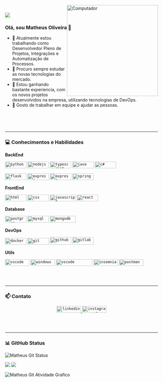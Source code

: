 ![](https://komarev.com/ghpvc/?username=MatheusVp2&color=006bed)


### Olá, sou Matheus Oliveira 👋

<img src="https://raw.githubusercontent.com/MicaelliMedeiros/micaellimedeiros/master/image/computer-illustration.png" min-width="400px" max-width="400px" width="300px" align="right" alt="Computador" style="margin-top: -100px">

<p align="left" >
  <ul>
    <li>🔭 Atualmente estou trabalhando como Desenvolvedor Pleno de Projetos, Integrações e Automatização de Processos.</li>
    <li>🤔 Procuro sempre estudar as novas tecnologias do mercado.</li>
    <li>💬 Estou ganhando bastante experiencia, com os novos projetos desenvolvidos na empresa, utilizando tecnologias de DevOps.</li>
    <li>🌱 Gosto de trabalhar em equipe e ajudar as pessoas.</li>
  </ul>
</p>

<br />
<br />
<br />

---

### 💻 Conhecimentos e Habilidades

**BackEnd**
<p>
  <code><img src="https://img.shields.io/badge/Python-14354C?style=for-the-badge&logo=python&logoColor=white"         alt="python"      width="70" height="22"/></code>
  <code><img src="https://img.shields.io/badge/Node.js-43853D?style=for-the-badge&logo=node.js&logoColor=white"       alt="nodejs"      width="70" height="22"/></code>
  <code><img src="https://img.shields.io/badge/TypeScript-007ACC?style=for-the-badge&logo=typescript&logoColor=white" alt="typescript"  width="70" height="22"/></code>
  <code><img src="https://img.shields.io/badge/Java-ED8B00?style=for-the-badge&logo=java&logoColor=white"             alt="java"        width="70" height="22"/></code>
  <code><img src="https://img.shields.io/badge/C%23-239120?style=for-the-badge&logo=c-sharp&logoColor=white"          alt="c#"          width="70" height="22"/></code>
  <p>
    <code><img src="https://img.shields.io/badge/Flask-000000?style=for-the-badge&logo=flask&logoColor=white"   alt="flask"   width="70" height="22"/></code>
    <code><img src="https://img.shields.io/badge/Express.js-404D59?style=for-the-badge"                         alt="express" width="70" height="22"/></code>
    <code><img src="https://img.shields.io/badge/Express.js-404D59?style=for-the-badge"                         alt="express" width="70" height="22"/></code>
    <code><img src="https://img.shields.io/badge/Spring-6DB33F?style=for-the-badge&logo=spring&logoColor=white" alt="spring"  width="70" height="22"/></code>
  </p>
</p>

**FrontEnd**
<p>
  <code><img src="https://img.shields.io/badge/HTML5-E34F26?style=for-the-badge&logo=html5&logoColor=white"            alt="html"       width="70" height="22"/></code>
  <code><img src="https://img.shields.io/badge/CSS3-1572B6?style=for-the-badge&logo=css3&logoColor=white"              alt="css"        width="70" height="22"/></code>
  <code><img src="https://img.shields.io/badge/JavaScript-323330?style=for-the-badge&logo=javascript&logoColor=F7DF1E" alt="javascript" width="85" height="22"/></code>
  <code><img src="https://img.shields.io/badge/React-20232A?style=for-the-badge&logo=react&logoColor=61DAFB"           alt="react"      width="70" height="22"/></code>
</p>

**Database**
<p>
  <code><img src="https://img.shields.io/badge/PostgreSQL-316192?style=for-the-badge&logo=postgresql&logoColor=white" alt="postgres" width="70" height="22"/></code>
  <code><img src="https://img.shields.io/badge/MySQL-00000F?style=for-the-badge&logo=mysql&logoColor=white"           alt="mysql"    width="70" height="22"/></code>
  <code><img src="https://img.shields.io/badge/MongoDB-4EA94B?style=for-the-badge&logo=mongodb&logoColor=white"       alt="mongodb"  width="85" height="22"/></code>
</p>

**DevOps** <br/>
<p>
  <code><img src="https://img.shields.io/badge/Docker-2496ED?style=for-the-badge&logo=docker&logoColor=white" alt="docker" width="70" height="22"/></code>
  <code><img src="https://img.shields.io/badge/Git-E34F26?style=for-the-badge&logo=git&logoColor=white"       alt="git"    width="70" height="22"/></code>
  <code><img src="https://img.shields.io/badge/GitHub-100000?style=for-the-badge&logo=github&logoColor=white" alt="github" width="70" height="25"/></code>
  <code><img src="https://img.shields.io/badge/GitLab-330F63?style=for-the-badge&logo=gitlab&logoColor=white" alt="gitlab" width="70" height="25"/></code>
</p>


**Utils**
<p>
  <code><img src="https://img.shields.io/badge/Linux-E34F26?style=for-the-badge&logo=linux&logoColor=black"                               alt="vscode"   width="80" height="22"/></code>
  <code><img src="https://img.shields.io/badge/Windows-017AD7?style=for-the-badge&logo=windows&logoColor=white"                           alt="windows"  width="80" height="22"/></code>
  <code><img src="https://img.shields.io/badge/Visual_studio_code-0078D4?style=for-the-badge&logo=visual%20studio%20code&logoColor=white" alt="vscode"   width="120" height="22"/></code>
  <code><img src="https://img.shields.io/badge/-Insomnia-333333?style=flat&logo=insomnia"                                                 alt="insomnia" width="80" height="22"/></code>
  <code><img src="https://img.shields.io/badge/-Postman-333333?style=flat&logo=postman"                                                   alt="postman"  width="80" height="22"/></code>
</p>

<br />
<br />

---

### 📫 Contato
<p align="center">
  <a href="https://www.linkedin.com/in/matheus-o-f-ribeiro" target="_blank">
    <code><img src="https://img.shields.io/badge/LinkedIn-0077B5?style=for-the-badge&logo=linkedin&logoColor=white"  alt="linkedin"  width="80" height="22"/></code>
  </a>
  <a href="https://www.instagram.com/matheus.o.f.r" target="_blank">
    <code><img src="https://img.shields.io/badge/Instagram-E4405F?style=for-the-badge&logo=instagram&logoColor=white"  alt="instagram"  width="80" height="22"/></code>
  </a>
</p>

<br />
<br />

---

### 📊 GitHub Status

![Matheus Git Status](https://github-readme-stats.vercel.app/api?username=MatheusVp2&theme=nord&show_icons=true&count_private=true)

![](https://github-profile-summary-cards.vercel.app/api/cards/repos-per-language?username=MatheusVp2&theme=nord_dark)
![](https://github-profile-summary-cards.vercel.app/api/cards/most-commit-language?username=MatheusVp2&theme=nord_dark)

![Matheus Git Atividade Grafico](https://activity-graph.herokuapp.com/graph?username=MatheusVp2&theme=github)
